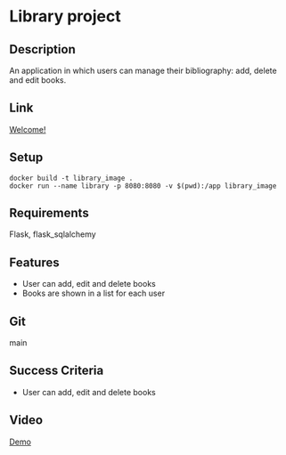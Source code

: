 # Library project

## Description

An application in which users can manage their bibliography: add, delete and edit books.

## Link

[Welcome!](https://library-production-a9cd.up.railway.app/)

## Setup

```
docker build -t library_image .
docker run --name library -p 8080:8080 -v $(pwd):/app library_image
```

## Requirements

Flask, flask_sqlalchemy

## Features

* User can add, edit and delete books
* Books are shown in a list for each user 

## Git

main

## Success Criteria

* User can add, edit and delete books

## Video

[Demo](https://drive.google.com/file/d/1mW4zVfYCT0gcEJdbJOa7y7ck9mCzFgGE/view?usp=sharing)